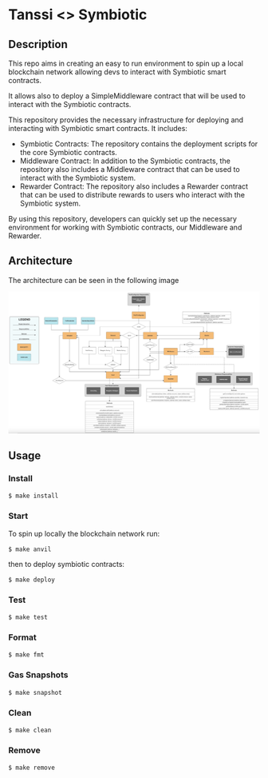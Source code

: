 # Tanssi <> Symbiotic

## Description

This repo aims in creating an easy to run environment to spin up a local blockchain network allowing devs to interact with Symbiotic smart contracts.

It allows also to deploy a SimpleMiddleware contract that will be used to interact with the Symbiotic contracts.

This repository provides the necessary infrastructure for deploying and interacting with Symbiotic smart contracts. It includes:

- Symbiotic Contracts: The repository contains the deployment scripts for the core Symbiotic contracts.
- Middleware Contract: In addition to the Symbiotic contracts, the repository also includes a Middleware contract that can be used to interact with the Symbiotic system.
- Rewarder Contract: The repository also includes a Rewarder contract that can be used to distribute rewards to users who interact with the Symbiotic system.

By using this repository, developers can quickly set up the necessary environment for working with Symbiotic contracts, our Middleware and Rewarder.

## Architecture

The architecture can be seen in the following image

![Architecture](./architecture.png)

## Usage

### Install

```shell
$ make install
```

### Start

To spin up locally the blockchain network run:

```shell
$ make anvil
```

then to deploy symbiotic contracts:

```shell
$ make deploy
```

### Test

```shell
$ make test
```

### Format

```shell
$ make fmt
```

### Gas Snapshots

```shell
$ make snapshot
```

### Clean

```shell
$ make clean
```

### Remove

```shell
$ make remove
```
